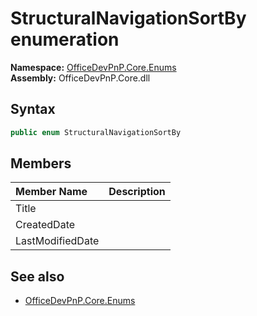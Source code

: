 # StructuralNavigationSortBy  enumeration
**Namespace:** [OfficeDevPnP.Core.Enums](OfficeDevPnP.Core.Enums.md)  
**Assembly:** OfficeDevPnP.Core.dll  
## Syntax
```C#
public enum StructuralNavigationSortBy
```
## Members
|**Member Name**|**Description**|
|:-----|:-----|
| Title | 
| CreatedDate | 
| LastModifiedDate | 

## See also
- [OfficeDevPnP.Core.Enums](OfficeDevPnP.Core.Enums.md)
